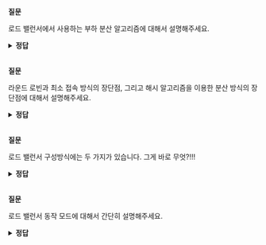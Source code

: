 **질문** 

<!-- 무조건 공백 -->
로드 밸런서에서 사용하는 부하 분산 알고리즘에 대해서 설명해주세요.
<!-- 무조건 공백 -->
<details>
<summary><b>정답</b></summary>
<!-- summary 아래 한칸 공백 두어야함 -->
<!-- 무조건 한칸 공백 아래에 두고 정답 입력 -->

- 라운드 로빈: 현재 구성된 장비에 부하를 순차적으로 분산함. 총 누적 세션 수는 동일하지만 활성화된 세션 수는 달라질 수 있음
- 최소 접속 방식: 현재 구성된 장비 중에 가장 활성화된 세션 수가 적은 장비로 부하를 분산함
- 가중치 기반 라운드 로빈: 라운드 로빈 방식과 동일하지만 각 장비에 가중치를 두어 가중치가 높은 장비에 부하를 더 많이 분산함. 처리 용량이 다른 서버에 부하를 분산하기 위한 분산 알고리즘.
- 가중치 기반 최소 접속 방식: 최소 접속 방식과 동일하지만 각 장비에 가중치를 부여해 가중치가 높은 장비에 부하를 더 많이 분산함. 처리 용량이 다른 서버에 부하를 분산하기 위한 분산 알고리즘
- 해시: 해시 알고리즘을 이용한 분산

</details>

<br>

**질문** 

<!-- 무조건 공백 -->
라운드 로빈과 최소 접속 방식의 장단점, 
그리고 해시 알고리즘을 이용한 분산 방식의 장단점에 대해서 설명해주세요.
<!-- 무조건 공백 -->
<details>
<summary><b>정답</b></summary>
<!-- summary 아래 한칸 공백 두어야함 -->
<!-- 무조건 한칸 공백 아래에 두고 정답 입력 -->

라운드 로빈이나 최소 접속 방식은 부하를 비교적 비슷한 비율로 분산시킬 수 있다는 장점이 있지만 동일한 출발지에서 로드 밸런서를 거친 서비스 요청이 처음에 분산된 서버와 그 다음 요청이 분산된 서버가 달라질 수 있어 각 서버에서 세션을 유지해야 하는 서비스는 정상적으로 서비스되지 않습니다.

해시 방식은 알고리즘으로 계산한 값으로 서비스를 분산하므로 항상 동일한 장비로 서비스가 분산됩니다. 즉, 세션을 유지해야 하는 서비스에 적합한 분산 방식입니다. 하지만 알고리즘의 결괏값이 특정한 값으로 치우치면 부하 분산 비율이 한쪽으로 치우칠 수도 있습니다.

</details>

<br>

**질문** 

<!-- 무조건 공백 -->
로드 밸런서 구성방식에는 두 가지가 있습니다. 그게 바로 무엇?!!!
<!-- 무조건 공백 -->
<details>
<summary><b>정답</b></summary>
<!-- summary 아래 한칸 공백 두어야함 -->
<!-- 무조건 한칸 공백 아래에 두고 정답 입력 -->

- 원암(One-Arm) 구성
- 인라인(Inline) 구성
</details>

<br>

**질문** 

<!-- 무조건 공백 -->
로드 밸런서 동작 모드에 대해서 간단히 설명해주세요.
<!-- 무조건 공백 -->
<details>
<summary><b>정답</b></summary>
<!-- summary 아래 한칸 공백 두어야함 -->
<!-- 무조건 한칸 공백 아래에 두고 정답 입력 -->
  
로드 밸런서 동작 방식은 트랜스패런트, 라우티드, DSR 3가지 방식이 존재합니다.   

트랜스패런트 모드는 로드 밸런서에서 서비스하기 위해 사용하는 VIP 주소와 실제 서버가 동일한 네트워크를 사용하는 구성입니다.  
트랜스패런트 구성은 기존에 사용하던 네트워크 대역을 그대로 사용하므로 로드 밸런서 도입으로 인한 IP 네트워크 재설계를 고려하지 않아도 되고 
네트워크에 L2 스위치를 추가하는 것과 동일하게 기존 망의 트래픽 흐름에 미치는 영향 없이 로드밸런서를 손쉽게 구성할 수 있습니다.  

라우티드 모드는 로드 밸런서가 라우팅 역할을 수행하는 모드입니다.  
로드 밸런서를 기준으로 사용자 방향과 서버 방향이 서로 다른 네트워크로 분리된 구성입니다.  
로드 밸런서는 사용자 방향과 서버 방향의 네트워크를 라우팅으로 연결하며, 보안 강화 목적으로 서버쪽 네트워크를 사설로 구성해 서버에 직접 접속하는 것을
막는 용도로 사용되기도 합니다.  

DSR 모드는 사용자의 요청이 로드 밸런서를 통해 서버로 유입된 후에 다시 로드 밸런서를 통하지 않고 서버가 사용자에게 직접 응답하는 모드입니다.
요청 트래픽만 로드 밸런서를 통해 흐르므로 로드 밸런서 전체 트래픽이 감소해 로드 밸런서 부하가 감소합니다.
하지만 서비스 응답이 로드 밸런서를 경유하지 않으므로 문제가 발생했을 때, 문제 확인이 어렵습니다. 
</details>

<br>

